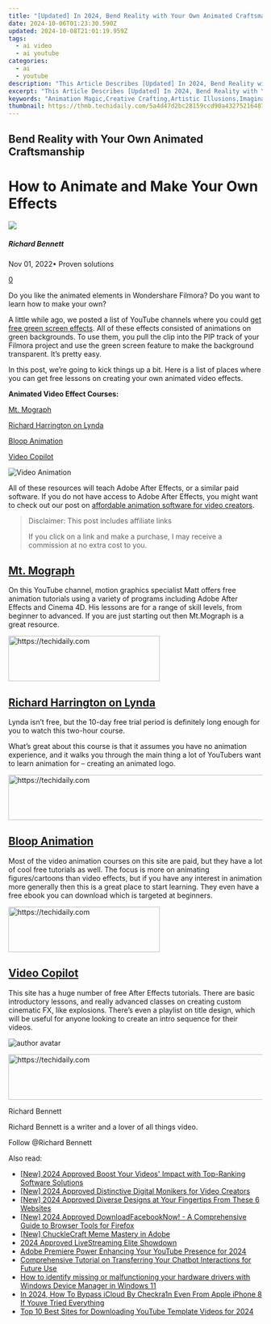 ```yaml
---
title: "[Updated] In 2024, Bend Reality with Your Own Animated Craftsmanship"
date: 2024-10-06T01:23:30.590Z
updated: 2024-10-08T21:01:19.959Z
tags:
  - ai video
  - ai youtube
categories:
  - ai
  - youtube
description: "This Article Describes [Updated] In 2024, Bend Reality with Your Own Animated Craftsmanship"
excerpt: "This Article Describes [Updated] In 2024, Bend Reality with Your Own Animated Craftsmanship"
keywords: "Animation Magic,Creative Crafting,Artistic Illusions,Imagination Design,Dream Weaving (Art),Animated Creation,Visual Storytelling"
thumbnail: https://thmb.techidaily.com/5a4d47d2bc28159ccd90a432752164871c06ebbcaaa0d991f5b2af6c3794c92c.jpg
---
```


## Bend Reality with Your Own Animated Craftsmanship

# How to Animate and Make Your Own Effects

![](https://images.wondershare.com/filmora/article-images/richard-bennett.jpg)

##### Richard Bennett

 Nov 01, 2022• Proven solutions

[0](#commentsBoxSeoTemplate)

Do you like the animated elements in Wondershare Filmora? Do you want to learn how to make your own?

A little while ago, we posted a list of YouTube channels where you could [get free green screen effects](https://tools.techidaily.com/wondershare/filmora/download/). All of these effects consisted of animations on green backgrounds. To use them, you pull the clip into the PIP track of your Filmora project and use the green screen feature to make the background transparent. It’s pretty easy.

In this post, we’re going to kick things up a bit. Here is a list of places where you can get free lessons on creating your own animated video effects.

**Animated Video Effect Courses:**

[Mt. Mograph](#mtmograph)

[Richard Harrington on Lynda](#lynda)

[Bloop Animation](#bloop)

[Video Copilot](#videocopilot)

 ![Video Animation](https://images.wondershare.com/filmora/article-images/animated-video-effects.png)

 All of these resources will teach Adobe After Effects, or a similar paid software. If you do not have access to Adobe After Effects, you might want to check out our post on [affordable animation software for video creators](https://www.filmora.io/community-blog/free-or-cheap-animation-software-for-video-creators-122.html).

>  Disclaimer: This post includes affiliate links
>
>  If you click on a link and make a purchase, I may receive a commission at no extra cost to you.
>

## **[Mt. Mograph](https://www.youtube.com/channel/UCSUSgx9qc%5FNydrOL59xbJIA)**

On this YouTube channel, motion graphics specialist Matt offers free animation tutorials using a variety of programs including Adobe After Effects and Cinema 4D. His lessons are for a range of skill levels, from beginner to advanced. If you are just starting out then Mt.Mograph is a great resource.

<!-- affiliate ads begin -->
<a href="https://aligracehair.sjv.io/c/5597632/1918679/19272" target="_top" id="1918679">
  <img src="//a.impactradius-go.com/display-ad/19272-1918679" border="0" alt="https://techidaily.com" width="300" height="90"/>
</a>
<img height="0" width="0" src="https://aligracehair.sjv.io/i/5597632/1918679/19272" style="position:absolute;visibility:hidden;" border="0" />
<!-- affiliate ads end -->

## **[Richard Harrington on Lynda](https://www.lynda.com/Rich-Harrington/120-1.html)**

Lynda isn’t free, but the 10-day free trial period is definitely long enough for you to watch this two-hour course.

What’s great about this course is that it assumes you have no animation experience, and it walks you through the main thing a lot of YouTubers want to learn animation for – creating an animated logo.

<!-- affiliate ads begin -->
<a href="https://appsumo.8odi.net/c/5597632/2100526/7443" target="_top" id="2100526">
  <img src="//a.impactradius-go.com/display-ad/7443-2100526" border="0" alt="https://techidaily.com" width="728" height="90"/>
</a>
<img height="0" width="0" src="https://appsumo.8odi.net/i/5597632/2100526/7443" style="position:absolute;visibility:hidden;" border="0" />
<!-- affiliate ads end -->

## **[Bloop Animation](https://www.bloopanimation.com/)**

 Most of the video animation courses on this site are paid, but they have a lot of cool free tutorials as well. The focus is more on animating figures/cartoons than video effects, but if you have any interest in animation more generally then this is a great place to start learning. They even have a free ebook you can download which is targeted at beginners.

<!-- affiliate ads begin -->
<a href="https://review-au.sjv.io/c/5597632/2098704/14409" target="_top" id="2098704">
  <img src="//a.impactradius-go.com/display-ad/14409-2098704" border="0" alt="https://techidaily.com" width="300" height="90"/>
</a>
<img height="0" width="0" src="https://review-au.sjv.io/i/5597632/2098704/14409" style="position:absolute;visibility:hidden;" border="0" />
<!-- affiliate ads end -->

## **[Video Copilot](http://www.videocopilot.net/)**

This site has a huge number of free After Effects tutorials. There are basic introductory lessons, and really advanced classes on creating custom cinematic FX, like explosions. There’s even a playlist on title design, which will be useful for anyone looking to create an intro sequence for their videos.

![author avatar](https://images.wondershare.com/filmora/article-images/richard-bennett.jpg)

<!-- affiliate ads begin -->
<a href="https://zebaoaffiliateprogram.pxf.io/c/5597632/2137974/21526" target="_top" id="2137974">
  <img src="//a.impactradius-go.com/display-ad/21526-2137974" border="0" alt="https://techidaily.com" width="728" height="90"/>
</a>
<img height="0" width="0" src="https://zebaoaffiliateprogram.pxf.io/i/5597632/2137974/21526" style="position:absolute;visibility:hidden;" border="0" />
<!-- affiliate ads end -->

Richard Bennett

Richard Bennett is a writer and a lover of all things video.

Follow @Richard Bennett

<ins class="adsbygoogle"
     style="display:block"
     data-ad-format="autorelaxed"
     data-ad-client="ca-pub-7571918770474297"
     data-ad-slot="1223367746"></ins>

<ins class="adsbygoogle"
     style="display:block"
     data-ad-client="ca-pub-7571918770474297"
     data-ad-slot="8358498916"
     data-ad-format="auto"
     data-full-width-responsive="true"></ins>

<span class="atpl-alsoreadstyle">Also read:</span>
<div><ul>
<li><a href="https://youtube-sure.techidaily.com/024-approved-boost-your-videos-impact-with-top-ranking-software-solutions/"><u>[New] 2024 Approved Boost Your Videos' Impact with Top-Ranking Software Solutions</u></a></li>
<li><a href="https://youtube-sure.techidaily.com/024-approved-distinctive-digital-monikers-for-video-creators/"><u>[New] 2024 Approved Distinctive Digital Monikers for Video Creators</u></a></li>
<li><a href="https://youtube-sure.techidaily.com/024-approved-diverse-designs-at-your-fingertips-from-these-6-websites/"><u>[New] 2024 Approved Diverse Designs at Your Fingertips From These 6 Websites</u></a></li>
<li><a href="https://facebook-video-content.techidaily.com/new-2024-approved-downloadfacebooknow-a-comprehensive-guide-to-browser-tools-for-firefox/"><u>[New] 2024 Approved DownloadFacebookNow! - A Comprehensive Guide to Browser Tools for Firefox</u></a></li>
<li><a href="https://fox-helps.techidaily.com/new-chucklecraft-meme-mastery-in-adobe/"><u>[New] ChuckleCraft Meme Mastery in Adobe</u></a></li>
<li><a href="https://screen-mirroring-recording.techidaily.com/2024-approved-livestreaming-elite-showdown/"><u>2024 Approved LiveStreaming Elite Showdown</u></a></li>
<li><a href="https://youtube-sure.techidaily.com/-premiere-power-enhancing-your-youtube-presence-for-2024/"><u>Adobe Premiere Power Enhancing Your YouTube Presence for 2024</u></a></li>
<li><a href="https://tech-hub.techidaily.com/comprehensive-tutorial-on-transferring-your-chatbot-interactions-for-future-use/"><u>Comprehensive Tutorial on Transferring Your Chatbot Interactions for Future Use</u></a></li>
<li><a href="https://blog-min.techidaily.com/how-to-identify-missing-or-malfunctioning-your-hardware-drivers-with-windows-device-manager-in-windows-11-by-drivereasy-guide/"><u>How to identify missing or malfunctioning your hardware drivers with Windows Device Manager in Windows 11</u></a></li>
<li><a href="https://activate-lock.techidaily.com/in-2024-how-to-bypass-icloud-by-checkra1n-even-from-apple-iphone-8-if-youve-tried-everything-by-drfone-ios/"><u>In 2024, How To Bypass iCloud By Checkra1n Even From Apple iPhone 8 If Youve Tried Everything</u></a></li>
<li><a href="https://youtube-sure.techidaily.com/0-best-sites-for-downloading-youtube-template-videos-for-2024/"><u>Top 10 Best Sites for Downloading YouTube Template Videos for 2024</u></a></li>
</ul></div>

